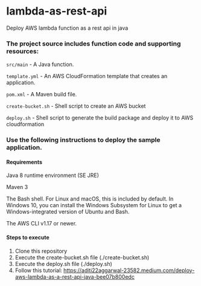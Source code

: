 # lambda-as-rest-api
Deploy AWS lambda function as a rest api in java



### The project source includes function code and supporting resources:

`src/main` - A Java function.

`template.yml` - An AWS CloudFormation template that creates an application.

`pom.xml` - A Maven build file.

`create-bucket.sh` - Shell script to create an AWS bucket

`deploy.sh` - Shell script to generate the build package and deploy it to AWS cloudformation

### Use the following instructions to deploy the sample application.

#### Requirements
  Java 8 runtime environment (SE JRE)
  
  Maven 3
  
  The Bash shell. For Linux and macOS, this is included by default. In Windows 10, you can install the Windows Subsystem for Linux to get a Windows-integrated version of Ubuntu and Bash.
  
  The AWS CLI v1.17 or newer.

#### Steps to execute
1) Clone this repository
2) Execute the create-bucket.sh file (./create-bucket.sh)
3) Execute the deploy.sh file (./deploy.sh)
4) Follow this tutorial: https://aditi22aggarwal-23582.medium.com/deploy-aws-lambda-as-a-rest-api-java-bee07b800edc
